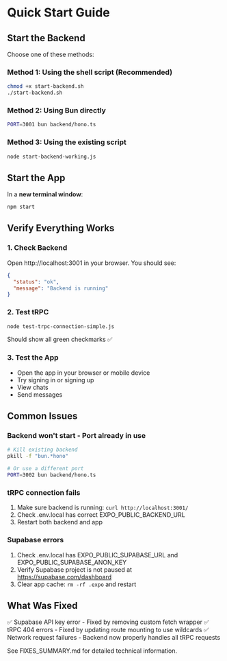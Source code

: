 # Quick Start Guide

## Start the Backend

Choose one of these methods:

### Method 1: Using the shell script (Recommended)
```bash
chmod +x start-backend.sh
./start-backend.sh
```

### Method 2: Using Bun directly
```bash
PORT=3001 bun backend/hono.ts
```

### Method 3: Using the existing script
```bash
node start-backend-working.js
```

## Start the App

In a **new terminal window**:

```bash
npm start
```

## Verify Everything Works

### 1. Check Backend
Open http://localhost:3001 in your browser. You should see:
```json
{
  "status": "ok",
  "message": "Backend is running"
}
```

### 2. Test tRPC
```bash
node test-trpc-connection-simple.js
```

Should show all green checkmarks ✅

### 3. Test the App
- Open the app in your browser or mobile device
- Try signing in or signing up
- View chats
- Send messages

## Common Issues

### Backend won't start - Port already in use
```bash
# Kill existing backend
pkill -f "bun.*hono"

# Or use a different port
PORT=3002 bun backend/hono.ts
```

### tRPC connection fails
1. Make sure backend is running: `curl http://localhost:3001/`
2. Check .env.local has correct EXPO_PUBLIC_BACKEND_URL
3. Restart both backend and app

### Supabase errors
1. Check .env.local has EXPO_PUBLIC_SUPABASE_URL and EXPO_PUBLIC_SUPABASE_ANON_KEY
2. Verify Supabase project is not paused at https://supabase.com/dashboard
3. Clear app cache: `rm -rf .expo` and restart

## What Was Fixed

✅ Supabase API key error - Fixed by removing custom fetch wrapper
✅ tRPC 404 errors - Fixed by updating route mounting to use wildcards
✅ Network request failures - Backend now properly handles all tRPC requests

See FIXES_SUMMARY.md for detailed technical information.
